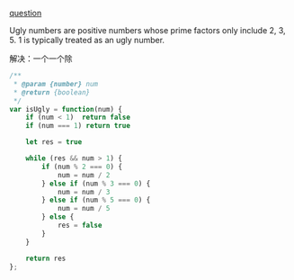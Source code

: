 [question](https://leetcode.com/problems/ugly-number)

Ugly numbers are positive numbers whose prime factors only include 2, 3, 5.
1 is typically treated as an ugly number.

解决：一个一个除

```js
/**
 * @param {number} num
 * @return {boolean}
 */
var isUgly = function(num) {
    if (num < 1)  return false
    if (num === 1) return true

    let res = true

    while (res && num > 1) {
        if (num % 2 === 0) {
            num = num / 2
        } else if (num % 3 === 0) {
            num = num / 3
        } else if (num % 5 === 0) {
            num = num / 5
        } else {
            res = false
        }
    }

    return res
};
```
